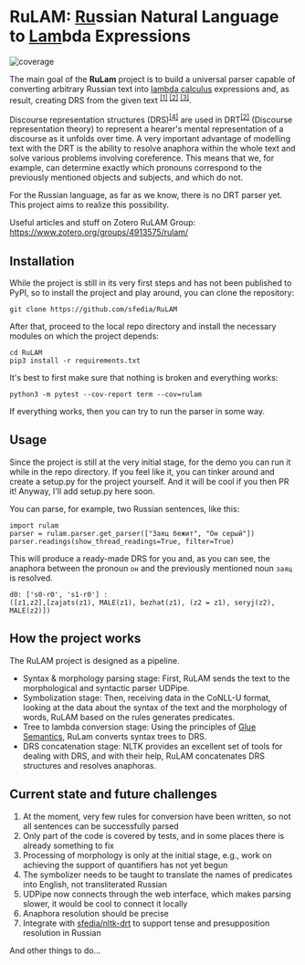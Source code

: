# RuLAM: <ins>Ru</ins>ssian Natural Language to <ins>Lam</ins>bda Expressions
![coverage](https://img.shields.io/badge/coverage-27%25-yellowgreen)

The main goal of the **RuLam** project is to build a universal parser capable of converting arbitrary Russian text into [lambda calculus](https://en.wikipedia.org/wiki/Lambda_calculus) expressions and, as result, creating DRS from the given text <sup>[[1]](https://plato.stanford.edu/entries/discourse-representation-theory/) [[2]](https://en.wikipedia.org/wiki/Discourse_representation_theory) [[3]](https://www.nltk.org/book/ch10.html)</sup>.

Discourse representation structures (DRS)<sup>[[4]](https://plato.stanford.edu/entries/discourse-representation-theory/#DRSLanSynSemAcc)</sup> are used in DRT<sup>[[2]](https://en.wikipedia.org/wiki/Discourse_representation_theory)</sup> (Discourse representation theory) to represent a hearer's mental representation of a discourse as it unfolds over time. A very important advantage of modelling text with the DRT is the ability to resolve anaphora within the whole text and solve various problems involving coreference. This means that we, for example, can determine exactly which pronouns correspond to the previously mentioned objects and subjects, and which do not.

For the Russian language, as far as we know, there is no DRT parser yet. This project aims to realize this possibility.

Useful articles and stuff on Zotero RuLAM Group: https://www.zotero.org/groups/4913575/rulam/

## Installation
While the project is still in its very first steps and has not been published to PyPI, so to install the project and play around, you can clone the repository:

```
git clone https://github.com/sfedia/RuLAM
```

After that, proceed to the local repo directory and install the necessary modules on which the project depends:

```
cd RuLAM
pip3 install -r requirements.txt
```

It's best to first make sure that nothing is broken and everything works:

```
python3 -m pytest --cov-report term --cov=rulam
```

If everything works, then you can try to run the parser in some way.

## Usage
Since the project is still at the very initial stage, for the demo you can run it while in the repo directory. If you feel like it, you can tinker around and create a setup.py for the project yourself. And it will be cool if you then PR it! Anyway, I'll add setup.py here soon.

You can parse, for example, two Russian sentences, like this:
```python3
import rulam
parser = rulam.parser.get_parser(["Заяц бежит", "Он серый"])
parser.readings(show_thread_readings=True, filter=True)
```
This will produce a ready-made DRS for you and, as you can see, the anaphora between the pronoun `он` and the previously mentioned noun `заяц` is resolved.
```
d0: ['s0-r0', 's1-r0'] :
([z1,z2],[zajats(z1), MALE(z1), bezhat(z1), (z2 = z1), seryj(z2), MALE(z2)])
```

## How the project works
The RuLAM project is designed as a pipeline.
* Syntax & morphology parsing stage: First, RuLAM sends the text to the morphological and syntactic parser UDPipe.
* Symbolization stage: Then, receiving data in the CoNLL-U format, looking at the data about the syntax of the text and the morphology of words, RuLAM based on the rules generates predicates.
* Tree to lambda conversion stage: Using the principles of [Glue Semantics](https://en.wikipedia.org/wiki/Glue_semantics), RuLam converts syntax trees to DRS.
* DRS concatenation stage: NLTK provides an excellent set of tools for dealing with DRS, and with their help, RuLAM concatenates DRS structures and resolves anaphoras.

## Current state and future challenges
1. At the moment, very few rules for conversion have been written, so not all sentences can be successfully parsed
2. Only part of the code is covered by tests, and in some places there is already something to fix
3. Processing of morphology is only at the initial stage, e.g., work on achieving the support of quantifiers has not yet begun
4. The symbolizer needs to be taught to translate the names of predicates into English, not transliterated Russian
5. UDPipe now connects through the web interface, which makes parsing slower, it would be cool to connect it locally
6. Anaphora resolution should be precise
7. Integrate with [sfedia/nltk-drt](https://github.com/sfedia/nltk-drt) to support tense and presupposition resolution in Russian

And other things to do...
